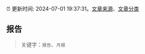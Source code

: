 :alarm_clock: 更新时间: 2024-07-01 19:37:31。[文章来源](/README.md)、[文章分类](/TAGS.md)

## 报告


> 关键字：`报告`、`月报`



